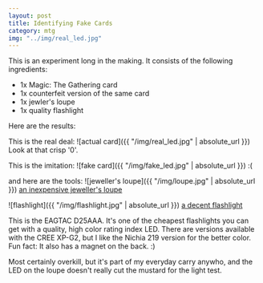 ```yaml
---
layout: post
title: Identifying Fake Cards
category: mtg
img: "../img/real_led.jpg"
---
```

This is an experiment long in the making. It consists of the following ingredients:
* 1x Magic: The Gathering card
* 1x counterfeit version of the same card
* 1x jewler's loupe
* 1x quality flashlight

Here are the results:

This is the real deal:
![actual card]({{ "/img/real_led.jpg" | absolute_url }})
Look at that crisp '0'.

This is the imitation:
![fake card]({{ "/img/fake_led.jpg" | absolute_url }})
:(

and here are the tools:
![jeweller's loupe]({{ "/img/loupe.jpg" | absolute_url }})
[an inexpensive jeweller's loupe](https://www.amazon.com/gp/product/B0052G7EX8/)

![flashlight]({{ "/img/flashlight.jpg" | absolute_url }})
[a decent flashlight](http://www.eagletac.com/html/d25aaa/specs.html)

This is the EAGTAC D25AAA. It's one of the cheapest flashlights you can get with a quality, high color rating index LED. There are versions available with the CREE XP-G2, but I like the Nichia 219 version for the better color. Fun fact: It also has a magnet on the back. :)

Most certainly overkill, but it's part of my everyday carry anywho, and the LED on the loupe doesn't really cut the mustard for the light test.
